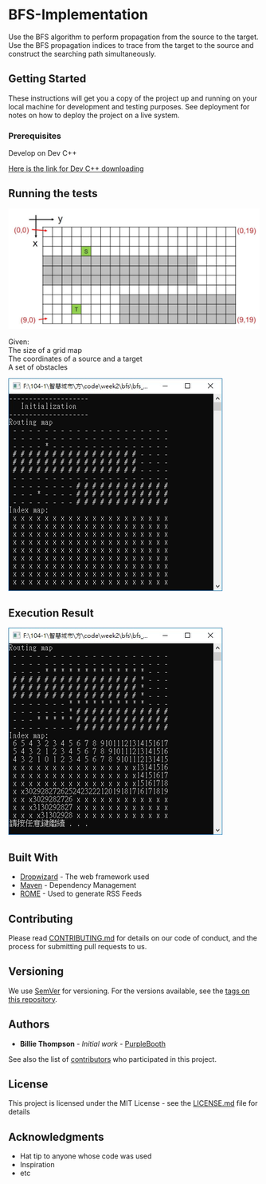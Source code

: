 # BFS-Implementation
Use the BFS algorithm to perform propagation from the source to the target.<br/>
Use the BFS propagation indices to trace from the target to the source and construct the searching path simultaneously.

## Getting Started

These instructions will get you a copy of the project up and running on your local machine for development and testing purposes. See deployment for notes on how to deploy the project on a live system.

### Prerequisites

Develop on Dev C++

[Here is the link for Dev C++ downloading](https://sourceforge.net/projects/orwelldevcpp/)


## Running the tests

![image](https://github.com/chun128/BFS-Implementation/blob/master/BFS%20pictures/BFS_input_case.JPG)

Given:<br/>
The size of a grid map<br/>
The coordinates of a source and a target<br/>
A set of obstacles<br/>

![image](https://github.com/chun128/BFS-Implementation/blob/master/BFS%20pictures/BFS_initial_map.jpg)


## Execution Result

![image](https://github.com/chun128/BFS-Implementation/blob/master/BFS%20pictures/BFS_after_routing.jpg)


## Built With

* [Dropwizard](http://www.dropwizard.io/1.0.2/docs/) - The web framework used
* [Maven](https://maven.apache.org/) - Dependency Management
* [ROME](https://rometools.github.io/rome/) - Used to generate RSS Feeds

## Contributing

Please read [CONTRIBUTING.md](https://gist.github.com/PurpleBooth/b24679402957c63ec426) for details on our code of conduct, and the process for submitting pull requests to us.

## Versioning

We use [SemVer](http://semver.org/) for versioning. For the versions available, see the [tags on this repository](https://github.com/your/project/tags). 

## Authors

* **Billie Thompson** - *Initial work* - [PurpleBooth](https://github.com/PurpleBooth)

See also the list of [contributors](https://github.com/your/project/contributors) who participated in this project.

## License

This project is licensed under the MIT License - see the [LICENSE.md](LICENSE.md) file for details

## Acknowledgments

* Hat tip to anyone whose code was used
* Inspiration
* etc
